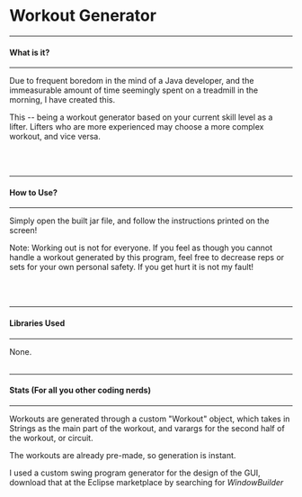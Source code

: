# Workout Generator

<hr />
<h4>What is it?</h4>
<hr />
Due to frequent boredom in the mind of a Java developer, and the immeasurable amount of time seemingly spent on a treadmill in the morning, I have created this.

This -- being a workout generator based on your current skill level as a lifter. Lifters who are more experienced may choose a more complex workout, and vice versa.

<br />
<br />

<hr />
<h4>How to Use?</h4>
<hr />
Simply open the built jar file, and follow the instructions printed on the screen!

Note: Working out is not for everyone. If you feel as though you cannot handle a workout generated by this program, feel free to decrease reps or sets for your own personal safety. If you get hurt it is not my fault!


<br />
<br />

<hr />
<h4>Libraries Used</h4>
<hr />
None.


<br />
<br />

<hr />
<h4>Stats (For all you other coding nerds)</h4>
<hr />
Workouts are generated through a custom "Workout" object, which takes in Strings as the main part of the workout, and varargs for the second half of the workout, or circuit.

The workouts are already pre-made, so generation is instant.

I used a custom swing program generator for the design of the GUI, download that at the Eclipse marketplace by searching for *WindowBuilder*
